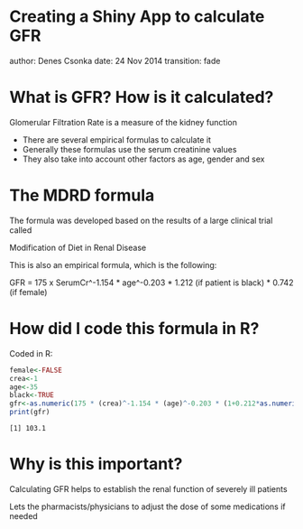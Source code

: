 Creating a Shiny App to calculate GFR
========================================================
author: Denes Csonka 
date: 24 Nov 2014
transition: fade

What is GFR? How is it calculated?
========================================================

Glomerular Filtration Rate is a measure of the kidney function

- There are several empirical formulas to calculate it 
- Generally these formulas use the serum creatinine values
- They also take into account other factors as age, gender and sex

The MDRD formula
========================================================

The formula was developed based on the results of a large clinical trial called

Modification of Diet in Renal Disease

This is also an empirical formula, which is the following:

GFR = 175 x SerumCr^-1.154 * age^-0.203 * 1.212 (if patient is black) * 0.742 (if female)

How did I code this formula in R?
========================================================

Coded in R:

```r
female<-FALSE
crea<-1
age<-35
black<-TRUE
gfr<-as.numeric(175 * (crea)^-1.154 * (age)^-0.203 * (1+0.212*as.numeric(black)) * (1-0.258*as.numeric(female)))
print(gfr)
```

```
[1] 103.1
```

Why is this important?
======

Calculating GFR helps to establish the renal function of severely ill patients

Lets the pharmacists/physicians to adjust the dose of some medications if needed

